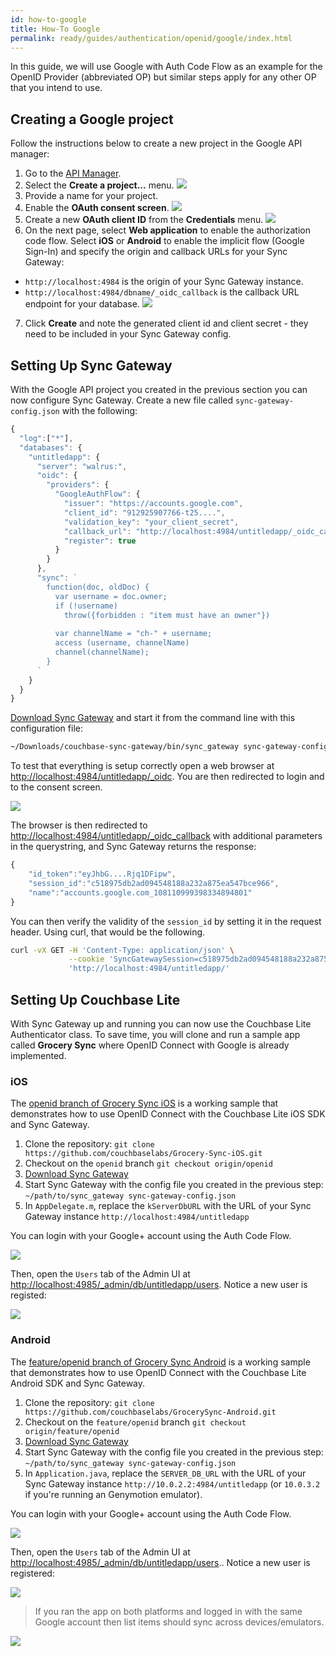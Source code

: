 ```yaml
---
id: how-to-google
title: How-To Google
permalink: ready/guides/authentication/openid/google/index.html
---
```


In this guide, we will use Google with Auth Code Flow as an example for the OpenID Provider (abbreviated OP) but similar steps apply for any other OP that you intend to use.

## Creating a Google project

Follow the instructions below to create a new project in the Google API manager:

1. Go to the [API Manager](https://console.developers.google.com/iam-admin/projects).
2. Select the **Create a project...** menu.
	![](img/api-manager-create-project.png)
3. Provide a name for your project.
4. Enable the **OAuth consent screen**.
	![](img/consent-screen.png)
5. Create a new **OAuth client ID** from the **Credentials** menu.
	![](img/oauth-client-id.png)
6. On the next page, select **Web application** to enable the authorization code flow.  Select **iOS** or **Android** to enable the implicit flow (Google Sign-In) and specify the origin and callback URLs for your Sync Gateway: 
  - `http://localhost:4984` is the origin of your Sync Gateway instance.
  - `http://localhost:4984/dbname/_oidc_callback` is the callback URL endpoint for your database.
	![](img/create-credential.png)
7. Click **Create** and note the generated client id and client secret - they need to be included in your Sync Gateway config.

## Setting Up Sync Gateway

With the Google API project you created in the previous section you can now configure Sync Gateway. Create a new file called `sync-gateway-config.json` with the following:

```javascript
{
  "log":["*"],
  "databases": {
    "untitledapp": {
      "server": "walrus:",
      "oidc": {
        "providers": {
          "GoogleAuthFlow": {
            "issuer": "https://accounts.google.com",
            "client_id": "912925907766-t25....",
            "validation_key": "your_client_secret",
            "callback_url": "http://localhost:4984/untitledapp/_oidc_callback",
            "register": true
          }
        }
      },
      "sync": `
        function(doc, oldDoc) {
          var username = doc.owner;
          if (!username)
            throw({forbidden : "item must have an owner"})
          
          var channelName = "ch-" + username;
          access (username, channelName)
          channel(channelName);
        }
      `
    }
  }
}
```

[Download Sync Gateway](http://www.couchbase.com/nosql-databases/downloads#couchbase-mobile) and start it from the command line with this configuration file:

```bash
~/Downloads/couchbase-sync-gateway/bin/sync_gateway sync-gateway-config.json
```

To test that everything is setup correctly open a web browser at [http://localhost:4984/untitledapp/_oidc](http://localhost:4984/untitledapp/_oidc). You are then redirected to login and to the consent screen.

![](img/consent-screen-testing.png)

The browser is then redirected to [http://localhost:4984/untitledapp/\_oidc_callback](http://localhost:4984/untitledapp/_oidc_callback) with additional parameters in the querystring, and Sync Gateway returns the response:

```javascript
{
	"id_token":"eyJhbG....Rjq1DFipw",
	"session_id":"c518975db2ad094548188a232a875ea547bce966",
	"name":"accounts.google.com_108110999398334894801"
}
```

You can then verify the validity of the `session_id` by setting it in the request header. Using curl, that would be the following.

```bash
curl -vX GET -H 'Content-Type: application/json' \
             --cookie 'SyncGatewaySession=c518975db2ad094548188a232a875ea547bce966' \
             'http://localhost:4984/untitledapp/'
```

## Setting Up Couchbase Lite

With Sync Gateway up and running you can now use the Couchbase Lite Authenticator class. To save time, you will clone and run a sample app called **Grocery Sync** where OpenID Connect with Google is already implemented.

### iOS

The [openid branch of Grocery Sync iOS](https://github.com/couchbaselabs/Grocery-Sync-iOS/tree/openid) is a working sample that demonstrates how to use OpenID Connect with the Couchbase Lite iOS SDK and Sync Gateway.

1. Clone the repository: `git clone https://github.com/couchbaselabs/Grocery-Sync-iOS.git`
2. Checkout on the `openid` branch `git checkout origin/openid`
3. [Download Sync Gateway](http://www.couchbase.com/nosql-databases/downloads#couchbase-mobile)
4. Start Sync Gateway with the config file you created in the previous step: `~/path/to/sync_gateway sync-gateway-config.json`
5. In `AppDelegate.m`, replace the `kServerDbURL` with the URL of your Sync Gateway instance `http://localhost:4984/untitledapp`

You can login with your Google+ account using the Auth Code Flow.

![](img/images.001.png)

Then, open the `Users` tab of the Admin UI at [http://localhost:4985/_admin/db/untitledapp/users](http://localhost:4985/_admin/db/untitledapp/users). Notice a new user is registed:

![](img/user-auth-code-flow.png)

### Android

The [feature/openid branch of Grocery Sync Android](https://github.com/couchbaselabs/GrocerySync-Android/tree/feature/openid) is a working sample that demonstrates how to use OpenID Connect with the Couchbase Lite Android SDK and Sync Gateway.

1. Clone the repository: `git clone https://github.com/couchbaselabs/GrocerySync-Android.git`
2. Checkout on the `feature/openid` branch `git checkout origin/feature/openid`
3. [Download Sync Gateway](http://www.couchbase.com/nosql-databases/downloads#couchbase-mobile)
4. Start Sync Gateway with the config file you created in the previous step: `~/path/to/sync_gateway sync-gateway-config.json`
5. In `Application.java`, replace the `SERVER_DB_URL` with the URL of your Sync Gateway instance `http://10.0.2.2:4984/untitledapp` (or `10.0.3.2` if you're running an Genymotion emulator).

You can login with your Google+ account using the Auth Code Flow.

![](img/images.004.png)

Then, open the `Users` tab of the Admin UI at [http://localhost:4985/_admin/db/untitledapp/users](http://localhost:4985/_admin/db/untitledapp/users).. Notice a new user is registered:

![](img/user-auth-code-flow.png)

> If you ran the app on both platforms and logged in with the same Google account then list items should sync across devices/emulators. 

![](img/sync-platforms.png)